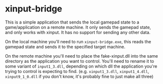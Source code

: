 # xinput-bridge
This is a simple application that sends the local gamepad state to a game/application on a remote machine. It only sends the gamepad state,
and only works with xinput. It has no support for sending any other data.

On the local machine you'll need to run `xinput-bridge.exe`, this reads the gamepad state and sends it to the specified target machine.

On the remote machine you'll need to place the fake-xinput.dll into the same directory as the application you want to control.
You'll need to rename it to some variant of `input1_3.dll`, depending on which dll the application you're trying to control is expecting
to find. (e.g. `xinput1_3.dll`, `xinput1_4.dll`, `xinput9_1_0.dll` if you don't know, it's probably fine to just make all three)
